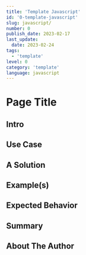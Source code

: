 ```yaml
---
title: 'Template Javascript'
id: '0-template-javascript'
slug: javascript/
number: 0
publish_date: 2023-02-17
last_update:
  date: 2023-02-24
tags:
  - 'template'
level: 0
category: 'template'
language: javascript
---
```


# Page Title

<!-- Create a page title that best explains your tip -->

## Intro

<!-- Write a short introduction of 2-3 sentences of what your content will be teaching the reader -->

## Use Case

<!-- Write 1-2 pargraphs or a bulleted list of the problem or use case for your tip -->

## A Solution

<!-- Write your solution which can be 1-2 paragraphs, a bulleted list or a combination of both -->

## Example(s)

<!-- Show your example solution in any of the following : paragraphs, a bulleted list, ordered and unordered lists and include images, code snippets -->

## Expected Behavior

<!-- Write your expected behavior of the solutions provided as 1-2 paragraphs, a bulleted list or a combination of both -->

## Summary

<!-- Write a summary of the key points listed above and conclude the tip. This should be 3-4 sentences. -->

## About The Author

<!-- Write a short bio, 2-3 sentences and include any links to contact you (LinkedIn, Twitter, website, etc) -->
